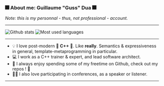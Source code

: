 ### :fireworks: About me: Guillaume "Guss" Dua :fireworks:

_Note: this is my personnal - thus, not professional - account._

---

![Github stats](https://github-readme-stats.vercel.app/api?username=guillaumedua&show_icons=true&theme=tokyonight)
![Most used languages](https://github-readme-stats.vercel.app/api/top-langs/?username=guillaumedua&layout=compact&theme=tokyonight)

---

- :bulb: I love post-modern :star2: **C++** :star2:. Like **really**. Semantics & expressiveness in general, template-metaprogramming in particular.
- :computer: I work as a C++ trainer & expert, and lead software architect.
- :stars: I always enjoy spending some of my freetime on Github, check out my repos ! :sparkling_heart:
- :microphone::raising_hand: I also love participating in conferences, as a speaker or listener. 

---

<!--
**GuillaumeDua/guillaumedua** is a ✨ _special_ ✨ repository because its `README.md` (this file) appears on your GitHub profile.

Here are some ideas to get you started:

- 🔭 I’m currently working on ...
- 🌱 I’m currently learning ...
- 👯 I’m looking to collaborate on ...
- 🤔 I’m looking for help with ...
- 💬 Ask me about ...
- 📫 How to reach me: ...
- 😄 Pronouns: ...
- ⚡ Fun fact: ...
-->

